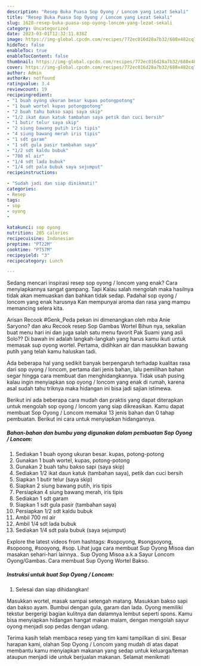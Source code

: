 ```yaml
---
description: "Resep Buka Puasa Sop Oyong / Loncom yang Lezat Sekali"
title: "Resep Buka Puasa Sop Oyong / Loncom yang Lezat Sekali"
slug: 1628-resep-buka-puasa-sop-oyong-loncom-yang-lezat-sekali
category: Uncategorized
date: 2023-03-01T12:32:11.838Z
image: https://img-global.cpcdn.com/recipes/772ec016d28a7b32/680x482cq70/sop-oyong-loncom-foto-resep-utama.jpg
hideToc: false
enableToc: true
enableTocContent: false
thumbnail: https://img-global.cpcdn.com/recipes/772ec016d28a7b32/680x482cq70/sop-oyong-loncom-foto-resep-utama.jpg
cover: https://img-global.cpcdn.com/recipes/772ec016d28a7b32/680x482cq70/sop-oyong-loncom-foto-resep-utama.jpg
author: Admin
authorAv: notfound
ratingvalue: 3.4
reviewcount: 19
recipeingredient:
- "1 buah oyong ukuran besar kupas potongpotong"
- "1 buah wortel kupas potongpotong"
- "2 buah tahu bakso sapi saya skip"
- "1/2 ikat daun katuk tambahan saya petik dan cuci bersih"
- "1 butir telur saya skip"
- "2 siung bawang putih iris tipis"
- "4 siung bawang merah iris tipis"
- "1 sdt garam"
- "1 sdt gula pasir tambahan saya"
- "1/2 sdt kaldu bubuk"
- "700 ml air"
- "1/4 sdt lada bubuk"
- "1/4 sdt pala bubuk saya sejumput"
recipeinstructions:

- "Sudah jadi dan siap dinikmati!"
categories:
- Resep
tags:
- sop
- oyong
- 

katakunci: sop oyong  
nutrition: 205 calories
recipecuisine: Indonesian
preptime: "PT22M"
cooktime: "PT57M"
recipeyield: "3"
recipecategory: Lunch

---
```



Sedang mencari inspirasi resep sop oyong / loncom yang enak? Cara menyiapkannya sangat gampang. Tapi Kalau salah mengolah maka hasilnya tidak akan memuaskan dan bahkan tidak sedap. Padahal sop oyong / loncom yang enak harusnya Kan mempunyai aroma dan rasa yang mampu memancing selera kita.


Arisan Recook #Genk_Peda pekan ini dimenangkan oleh mba Anie Saryono? dan aku Recook resep Sop Gambas Wortel Bihun nya, sekalian buat menu hari ini dan juga salah satu menu favorit Pak Suami yang asli Solo?? Di bawah ini adalah langkah-langkah yang harus kamu ikuti untuk memasak sup oyong wortel. Pertama, didihkan air dan masukkan bawang putih yang telah kamu haluskan tadi.

Ada beberapa hal yang sedikit banyak berpengaruh terhadap kualitas rasa dari sop oyong / loncom, pertama dari jenis bahan, lalu pemilihan bahan segar hingga cara membuat dan menghidangkannya. Tidak usah pusing kalau ingin menyiapkan sop oyong / loncom yang enak di rumah, karena asal sudah tahu triknya maka hidangan ini bisa jadi sajian istimewa.


Berikut ini ada beberapa cara mudah dan praktis yang dapat diterapkan untuk mengolah sop oyong / loncom yang siap dikreasikan. Kamu dapat membuat Sop Oyong / Loncom memakai 13 jenis bahan dan 0 tahap pembuatan. Berikut ini cara untuk menyiapkan hidangannya.

<!--inarticleads1-->

##### Bahan-bahan dan bumbu yang digunakan dalam pembuatan Sop Oyong / Loncom:

1. Sediakan 1 buah oyong ukuran besar. kupas, potong-potong
1. Gunakan 1 buah wortel, kupas, potong-potong
1. Gunakan 2 buah tahu bakso sapi (saya skip)
1. Sediakan 1/2 ikat daun katuk (tambahan saya), petik dan cuci bersih
1. Siapkan 1 butir telur (saya skip)
1. Siapkan 2 siung bawang putih, iris tipis
1. Persiapkan 4 siung bawang merah, iris tipis
1. Sediakan 1 sdt garam
1. Siapkan 1 sdt gula pasir (tambahan saya)
1. Persiapkan 1/2 sdt kaldu bubuk
1. Ambil 700 ml air
1. Ambil 1/4 sdt lada bubuk
1. Sediakan 1/4 sdt pala bubuk (saya sejumput)


Explore the latest videos from hashtags: #sopoyong, #songsoyong, #sopoong, #sooyong, #sop. Lihat juga cara membuat Sup Oyong Misoa dan masakan sehari-hari lainnya.. Sup Oyong Misoa a.k.a Sayur Loncom Oyong/Gambas. Cara membuat Sup Oyong Wortel Bakso. 

<!--inarticleads2-->

##### Instruksi untuk buat Sop Oyong / Loncom:


1. Selesai dan siap dihidangkan!

Masukkan wortel, masak sampai setengah matang. Masukkan bakso sapi dan bakso ayam. Bumbui dengan gula, garam dan lada. Oyong memiliki tekstur bergerigi bagian kulitnya dan dalamnya lembut seperti spons. Kamu bisa menyiapkan hidangan hangat makan malam, dengan mengolah sayur oyong menjadi sop pedas dengan udang. 

Terima kasih telah membaca resep yang tim kami tampilkan di sini. Besar harapan kami, olahan Sop Oyong / Loncom yang mudah di atas dapat membantu kamu menyiapkan makanan yang sedap untuk keluarga/teman ataupun menjadi ide untuk berjualan makanan. Selamat menikmati
